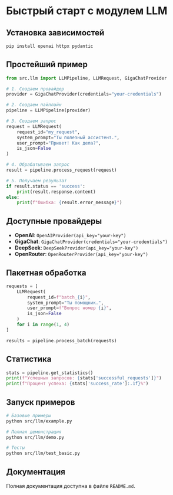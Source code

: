 # Быстрый старт с модулем LLM

## Установка зависимостей

```bash
pip install openai httpx pydantic
```

## Простейший пример

```python
from src.llm import LLMPipeline, LLMRequest, GigaChatProvider

# 1. Создаем провайдер
provider = GigaChatProvider(credentials="your-credentials")

# 2. Создаем пайплайн
pipeline = LLMPipeline(provider)

# 3. Создаем запрос
request = LLMRequest(
    request_id="my_request",
    system_prompt="Ты полезный ассистент.",
    user_prompt="Привет! Как дела?",
    is_json=False
)

# 4. Обрабатываем запрос
result = pipeline.process_request(request)

# 5. Получаем результат
if result.status == 'success':
    print(result.response.content)
else:
    print(f"Ошибка: {result.error_message}")
```

## Доступные провайдеры

- **OpenAI**: `OpenAIProvider(api_key="your-key")`
- **GigaChat**: `GigaChatProvider(credentials="your-credentials")`
- **DeepSeek**: `DeepSeekProvider(api_key="your-key")`
- **OpenRouter**: `OpenRouterProvider(api_key="your-key")`

## Пакетная обработка

```python
requests = [
    LLMRequest(
        request_id=f"batch_{i}",
        system_prompt="Ты помощник.",
        user_prompt=f"Вопрос номер {i}",
        is_json=False
    )
    for i in range(1, 4)
]

results = pipeline.process_batch(requests)
```

## Статистика

```python
stats = pipeline.get_statistics()
print(f"Успешных запросов: {stats['successful_requests']}")
print(f"Процент успеха: {stats['success_rate']:.1f}%")
```

## Запуск примеров

```bash
# Базовые примеры
python src/llm/example.py

# Полная демонстрация
python src/llm/demo.py

# Тесты
python src/llm/test_basic.py
```

## Документация

Полная документация доступна в файле `README.md`.
